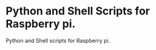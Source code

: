 Python and Shell Scripts for Raspberry pi.
==========================================

Python and Shell scripts for Raspberry pi.
